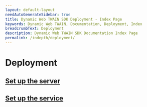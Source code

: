 ```yaml
---
layout: default-layout
needAutoGenerateSidebar: true
title: Dynamic Web TWAIN SDK Deployment - Index Page
keywords: Dynamic Web TWAIN, Documentation, Deployment, Index
breadcrumbText: Deployment
description: Dynamic Web TWAIN SDK Documentation Index Page
permalink: /indepth/deployment/
---
```


# Deployment

## [Set up the server]({{site.indepth}}deployment/server.html)

## [Set up the service]({{site.indepth}}deployment/service.html)
<!--
## [Scenarios]({{site.indepth}}deployment/scenarios.html)
-->
